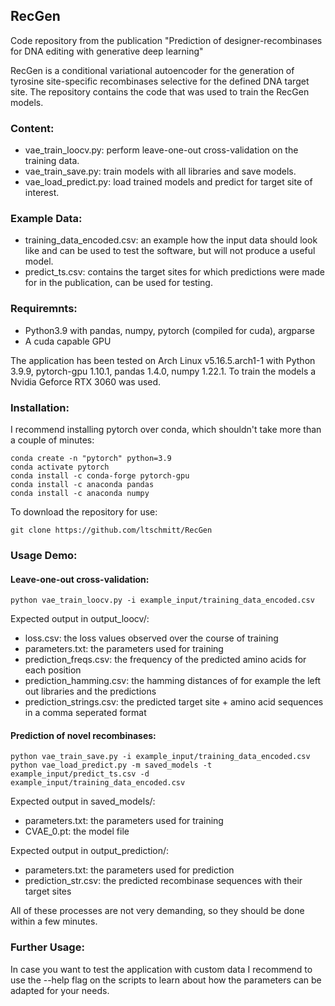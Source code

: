 ## RecGen
Code repository from the publication "Prediction of designer-recombinases for DNA editing with generative deep learning"

RecGen is a conditional variational autoencoder for the generation of tyrosine site-specific recombinases selective for the defined DNA target site. The repository contains the code that was used to train the RecGen models.

### Content:
- vae_train_loocv.py: perform leave-one-out cross-validation on the training data.
- vae_train_save.py: train models with all libraries and save models.
- vae_load_predict.py: load trained models and predict for target site of interest.

### Example Data:
- training_data_encoded.csv: an example how the input data should look like and can be used to test the software, but will not produce a useful model.
- predict_ts.csv: contains the target sites for which predictions were made for in the publication, can be used for testing.

### Requiremnts:
- Python3.9 with pandas, numpy, pytorch (compiled for cuda), argparse
- A cuda capable GPU

The application has been tested on Arch Linux v5.16.5.arch1-1 with Python 3.9.9, pytorch-gpu 1.10.1, pandas 1.4.0, numpy 1.22.1.
To train the models a Nvidia Geforce RTX 3060 was used.

### Installation:
I recommend installing pytorch over conda, which shouldn't take more than a couple of minutes:
```
conda create -n "pytorch" python=3.9
conda activate pytorch
conda install -c conda-forge pytorch-gpu
conda install -c anaconda pandas
conda install -c anaconda numpy
```
To download the repository for use:
```
git clone https://github.com/ltschmitt/RecGen
```

### Usage Demo:
#### Leave-one-out cross-validation:
```
python vae_train_loocv.py -i example_input/training_data_encoded.csv
```
Expected output in output_loocv/: 
- loss.csv: the loss values observed over the course of training
- parameters.txt: the parameters used for training
- prediction_freqs.csv: the frequency of the predicted amino acids for each position
- prediction_hamming.csv: the hamming distances of for example the left out libraries and the predictions
- prediction_strings.csv: the predicted target site + amino acid sequences in a comma seperated format

#### Prediction of novel recombinases:
```
python vae_train_save.py -i example_input/training_data_encoded.csv
python vae_load_predict.py -m saved_models -t example_input/predict_ts.csv -d example_input/training_data_encoded.csv 
``` 
Expected output in saved_models/: 
- parameters.txt: the parameters used for training
- CVAE_0.pt: the model file

Expected output in output_prediction/:
- parameters.txt: the parameters used for prediction
- prediction_str.csv: the predicted recombinase sequences with their target sites

All of these processes are not very demanding, so they should be done within a few minutes.

### Further Usage:
In case you want to test the application with custom data I recommend to use the --help flag on the scripts to learn about how the parameters can be adapted for your needs.
